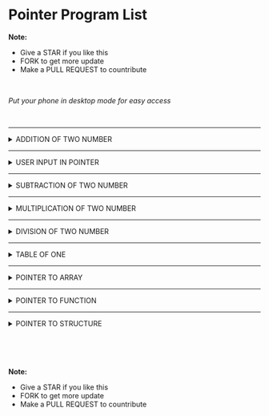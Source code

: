 # Pointer Program List

**Note:**
 - Give a STAR if you like this 
 - FORK to get more update
 - Make a PULL REQUEST to countribute
  

<br>

*Put your phone in desktop mode for easy access*

<br>


 <hr>

 <details><summary>ADDITION OF TWO NUMBER</summary>

    ```

    #include <iostream>
    using namespace std;
    int main()
        {
            int a,b=20,c=30;
            int *p,*q,*r;
            p=&a;
            q=&b;
            r=&c;
            *p=*q+*r;
            cout<<"Add="<<*p;
        }


        /*
        ### Output ###
        Add=50
        */

    ```

<img>


 </details>



 <hr>

 <details><summary>USER INPUT IN POINTER</summary>

    ```

    #include <iostream>
    using namespace std;
    int main()
        {
            float a,b,c;
            float *p,*q,*r;
            p=&a;
            q=&b;
            r=&c;
            cout<<"Enter first number\n";
            cin>>*q;
            cout<<"Enter second number\n";
            cin>>*r;
            *p=*q+*r;
            cout<<"Add="<<*p;
        }


        /*
        ### Output ###
        Enter first number
        65
        Enter second number
        45
        Add=110

        */

    ```

<img>


 </details>



 <hr>

 <details><summary>SUBTRACTION OF TWO NUMBER</summary>

    ```

    #include <iostream>
    using namespace std;
    int main()
        {
            int a,b=50,c=30;
            int *p,*q,*r;
            p=&a;
            q=&b;
            r=&c;
            *p=*q-*r;
            cout<<"Sub="<<*p;
        }


        /*
        ### Output ###
        Sub=20

        */

    ```

<img>


 </details>


 <hr>

 <details><summary>MULTIPLICATION OF TWO NUMBER</summary>

    ```

    #include <iostream>
    using namespace std;
    int main()
        {
            int a,b=20,c=30;
            int *p,*q,*r;
            p=&a;
            q=&b;
            r=&c;
            *p=*q**r;
            cout<<"Multiply="<<*p;
        }


        /*
        ### Output ###
        Multiply=600

        */

    ```

<img>


 </details>




 <hr>

 <details><summary>DIVISION OF TWO NUMBER</summary>

    ```

    #include <iostream>
    using namespace std;
    int main()
        {
            float a,b=210,c=30;
            float *p,*q,*r;
            p=&a;
            q=&b;
            r=&c;
            *p=*q/*r;
            cout<<"Div="<<*p;
        }


        /*
        ### Output ###
        Div=7

        */

    ```

<img>


 </details>



 <hr>

 <details><summary>TABLE OF ONE</summary>

    ```

    #include <iostream>
    using namespace std;
    int main()
        {
            int i=1;
            int *p;
            p=&i;
            while(*p<=10)
            {
                cout<<*p<<"\n";
                (*p)++;
            }
        }


        /*
        ### Output ###
        1
        2
        3
        4
        5
        6
        7
        8
        9
        10

        */

    ```

<img>


 </details>




 <hr>

 <details><summary>POINTER TO ARRAY</summary>

    ```

    #include <iostream>
    using namespace std;
    int main()
        {
            int ar[10]={10,20,50,40,60,80,70,25,45,65};
            for(int i=0;i<=9;i++)
            {
                cout<<*(ar+i)<<"\n";
            }
        }


        /*
        ### Output ###
        10
        20
        50
        40
        60
        80
        70
        25
        45
        65

        */

    ```

<img>


 </details>





 <hr>

 <details><summary>POINTER TO FUNCTION</summary>

    ```

    #include <iostream>
    using namespace std;
    void area(int *h,int *w)
        {
            int ar=*h* *w;
            cout<<"Area of rectangle="<<ar;
        }
        int main()
        {
            int x,y;
            cout<<"Enter height\n";
            cin>>x;
            cout<<"Enter width\n";
            cin>>y;
            area(&x,&y);
        }

        /*
        ### Output ###
        Enter height
        12
        Enter width
        13
        Area of rectangle=156

        */

    ```

<img>


 </details>




 <hr>

 <details><summary>POINTER TO STRUCTURE</summary>


    ```

    #include <iostream>
    using namespace std;
    struct Student
        {
            int rollno;
        };
        int main()
        {
            struct Student obj_roll;
            obj_roll.rollno=205;
            struct Student *r;
            r=&obj_roll;
            cout<<"Roll number="<<*r;
        }

        /*
        ### Output ###
        Roll number=205
        
        */

    ```

<img>


 </details>


<br><br><br>

**Note:**
 - Give a STAR if you like this 
 - FORK to get more update
 - Make a PULL REQUEST to countribute
